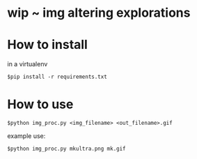 # wip ~ img altering explorations
# How to install

in a virtualenv 

    $pip install -r requirements.txt

# How to use

    $python img_proc.py <img_filename> <out_filename>.gif

example use:

    $python img_proc.py mkultra.png mk.gif
